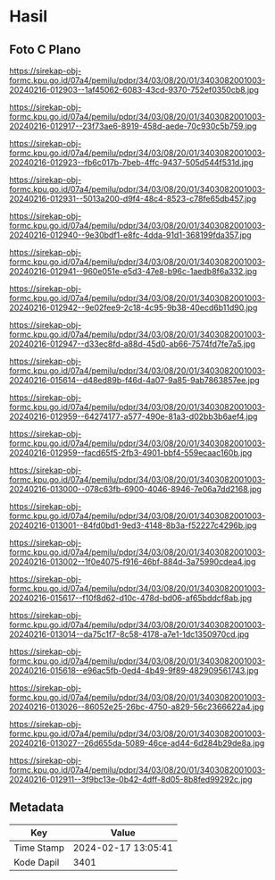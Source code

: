 # Hasil

## Foto C Plano

https://sirekap-obj-formc.kpu.go.id/07a4/pemilu/pdpr/34/03/08/20/01/3403082001003-20240216-012903--1af45062-6083-43cd-9370-752ef0350cb8.jpg

https://sirekap-obj-formc.kpu.go.id/07a4/pemilu/pdpr/34/03/08/20/01/3403082001003-20240216-012917--23f73ae6-8919-458d-aede-70c930c5b759.jpg

https://sirekap-obj-formc.kpu.go.id/07a4/pemilu/pdpr/34/03/08/20/01/3403082001003-20240216-012923--fb6c017b-7beb-4ffc-9437-505d544f531d.jpg

https://sirekap-obj-formc.kpu.go.id/07a4/pemilu/pdpr/34/03/08/20/01/3403082001003-20240216-012931--5013a200-d9f4-48c4-8523-c78fe65db457.jpg

https://sirekap-obj-formc.kpu.go.id/07a4/pemilu/pdpr/34/03/08/20/01/3403082001003-20240216-012940--9e30bdf1-e8fc-4dda-91d1-368199fda357.jpg

https://sirekap-obj-formc.kpu.go.id/07a4/pemilu/pdpr/34/03/08/20/01/3403082001003-20240216-012941--960e051e-e5d3-47e8-b96c-1aedb8f6a332.jpg

https://sirekap-obj-formc.kpu.go.id/07a4/pemilu/pdpr/34/03/08/20/01/3403082001003-20240216-012942--9e02fee9-2c18-4c95-9b38-40ecd6b11d90.jpg

https://sirekap-obj-formc.kpu.go.id/07a4/pemilu/pdpr/34/03/08/20/01/3403082001003-20240216-012947--d33ec8fd-a88d-45d0-ab66-7574fd7fe7a5.jpg

https://sirekap-obj-formc.kpu.go.id/07a4/pemilu/pdpr/34/03/08/20/01/3403082001003-20240216-015614--d48ed89b-f46d-4a07-9a85-9ab7863857ee.jpg

https://sirekap-obj-formc.kpu.go.id/07a4/pemilu/pdpr/34/03/08/20/01/3403082001003-20240216-012959--64274177-a577-490e-81a3-d02bb3b6aef4.jpg

https://sirekap-obj-formc.kpu.go.id/07a4/pemilu/pdpr/34/03/08/20/01/3403082001003-20240216-012959--facd65f5-2fb3-4901-bbf4-559ecaac160b.jpg

https://sirekap-obj-formc.kpu.go.id/07a4/pemilu/pdpr/34/03/08/20/01/3403082001003-20240216-013000--078c63fb-6900-4046-8946-7e06a7dd2168.jpg

https://sirekap-obj-formc.kpu.go.id/07a4/pemilu/pdpr/34/03/08/20/01/3403082001003-20240216-013001--84fd0bd1-9ed3-4148-8b3a-f52227c4296b.jpg

https://sirekap-obj-formc.kpu.go.id/07a4/pemilu/pdpr/34/03/08/20/01/3403082001003-20240216-013002--1f0e4075-f916-46bf-884d-3a75990cdea4.jpg

https://sirekap-obj-formc.kpu.go.id/07a4/pemilu/pdpr/34/03/08/20/01/3403082001003-20240216-015617--f10f8d62-d10c-478d-bd06-af65bddcf8ab.jpg

https://sirekap-obj-formc.kpu.go.id/07a4/pemilu/pdpr/34/03/08/20/01/3403082001003-20240216-013014--da75c1f7-8c58-4178-a7e1-1dc1350970cd.jpg

https://sirekap-obj-formc.kpu.go.id/07a4/pemilu/pdpr/34/03/08/20/01/3403082001003-20240216-015618--e96ac5fb-0ed4-4b49-9f89-482909561743.jpg

https://sirekap-obj-formc.kpu.go.id/07a4/pemilu/pdpr/34/03/08/20/01/3403082001003-20240216-013026--86052e25-26bc-4750-a829-56c2366622a4.jpg

https://sirekap-obj-formc.kpu.go.id/07a4/pemilu/pdpr/34/03/08/20/01/3403082001003-20240216-013027--26d655da-5089-46ce-ad44-6d284b29de8a.jpg

https://sirekap-obj-formc.kpu.go.id/07a4/pemilu/pdpr/34/03/08/20/01/3403082001003-20240216-012911--3f9bc13e-0b42-4dff-8d05-8b8fed99292c.jpg


## Metadata

| Key        | Value               |
| ---------- | ------------------- |
| Time Stamp | 2024-02-17 13:05:41 |
| Kode Dapil | 3401                |



